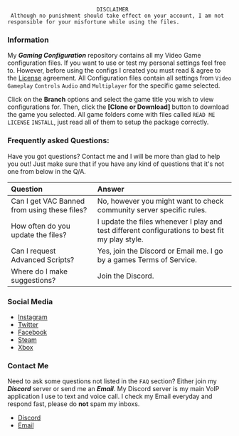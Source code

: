								DISCLAIMER
	 Although no punishment should take effect on your account, I am not responsible for your misfortune while using the files.

### Information
My **_Gaming Configuration_** repository contains all my Video Game configuration files. If you want to use or test my personal settings feel free to. However, before using the configs I created you must read & agree to the [License](https://github.com/Plexol/Gaming/blob/master/LICENSE) agreement. All Configuration files contain all settings from `Video` `Gameplay` `Controls` `Audio` and `Multiplayer` for the specific game selected.

Click on the **Branch** options and select the game title you wish to view configurations for. Then, click the **[Clone or Download]** button to download the game you selected. All game folders come with files called `READ ME` `LICENSE` `INSTALL`, just read all of them to setup the package correctly.

### Frequently asked Questions:
Have you got questions? Contact me and I will be more than glad to help you out! Just make sure that if you have any kind of questions that it's not one from below in the Q/A.

| Question | Answer |
|:---------|:-------|
| Can I get VAC Banned from using these files? | No, however you might want to check community server specific rules. |
| How often do you update the files? | I update the files whenever I play and test different configurations to best fit my play style. |
| Can I request Advanced Scripts? | Yes, join the Discord or Email me. I go by a games Terms of Service. |
| Where do I make suggestions? | Join the Discord. |

### Social Media
- [Instagram](https://www.instagram.com/tannergoldenofficial/)
- [Twitter](https://twitter.com/goldentanner)
- [Facebook](https://www.facebook.com/tannergoldenofficial/)
- [Steam](http://steamcommunity.com/id/tannergolden)
- [Xbox](https://account.xbox.com/en-US/Profile?GamerTag=Plexol)

### Contact Me
Need to ask some questions not listed in the `FAQ` section? Either join my **_Discord_** server or send me an **_Email_**. My Discord server is my main VoIP application I use to text and voice call. I check my Email everyday and respond fast, please do **not** spam my inboxs.

- [Discord](tba....)
- [Email](mailto:tannergoldenofficial@outlook.com)

